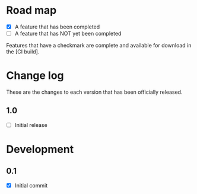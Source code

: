 # Road map

- [x] A feature that has been completed
- [ ] A feature that has NOT yet been completed

Features that have a checkmark are complete and available for
download in the
[CI build].

# Change log

These are the changes to each version that has been officially released.

## 1.0

- [ ] Initial release

# Development
## 0.1

- [x] Initial commit
